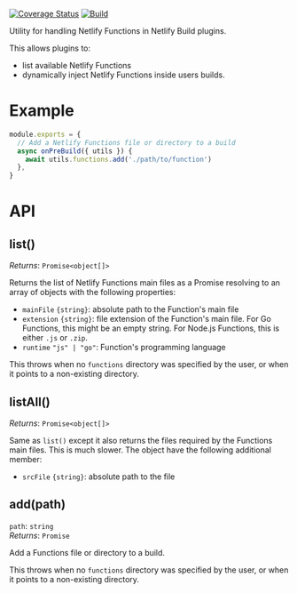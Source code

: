 [![Coverage Status](https://codecov.io/gh/netlify/build/branch/master/graph/badge.svg)](https://codecov.io/gh/netlify/build)
[![Build](https://github.com/netlify/build/workflows/Build/badge.svg)](https://github.com/netlify/build/actions)

Utility for handling Netlify Functions in Netlify Build plugins.

This allows plugins to:

- list available Netlify Functions
- dynamically inject Netlify Functions inside users builds.

# Example

```js
module.exports = {
  // Add a Netlify Functions file or directory to a build
  async onPreBuild({ utils }) {
    await utils.functions.add('./path/to/function')
  },
}
```

# API

## list()

_Returns_: `Promise<object[]>`

Returns the list of Netlify Functions main files as a Promise resolving to an array of objects with the following
properties:

- `mainFile` `{string}`: absolute path to the Function's main file
- `extension` `{string}`: file extension of the Function's main file. For Go Functions, this might be an empty string.
  For Node.js Functions, this is either `.js` or `.zip`.
- `runtime` `"js" | "go"`: Function's programming language

This throws when no `functions` directory was specified by the user, or when it points to a non-existing directory.

## listAll()

_Returns_: `Promise<object[]>`

Same as `list()` except it also returns the files required by the Functions main files. This is much slower. The object
have the following additional member:

- `srcFile` `{string}`: absolute path to the file

## add(path)

`path`: `string`\
_Returns_: `Promise`

Add a Functions file or directory to a build.

This throws when no `functions` directory was specified by the user, or when it points to a non-existing directory.
